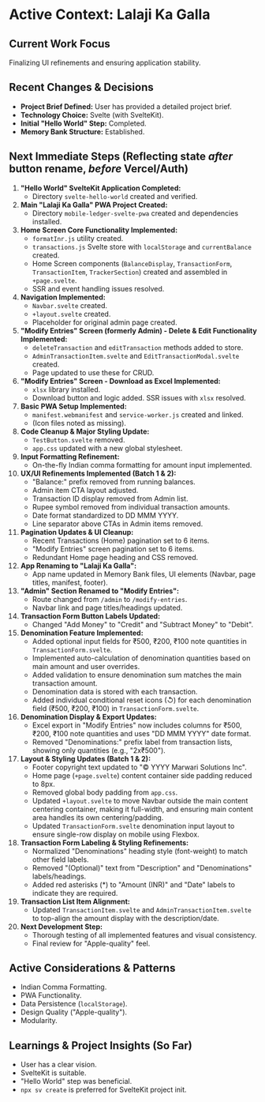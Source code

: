 # Active Context: Lalaji Ka Galla

## Current Work Focus
Finalizing UI refinements and ensuring application stability.

## Recent Changes & Decisions
*   **Project Brief Defined:** User has provided a detailed project brief.
*   **Technology Choice:** Svelte (with SvelteKit).
*   **Initial "Hello World" Step:** Completed.
*   **Memory Bank Structure:** Established.

## Next Immediate Steps (Reflecting state *after* button rename, *before* Vercel/Auth)

1.  **"Hello World" SvelteKit Application Completed:**
    *   Directory `svelte-hello-world` created and verified.
2.  **Main "Lalaji Ka Galla" PWA Project Created:**
    *   Directory `mobile-ledger-svelte-pwa` created and dependencies installed.
3.  **Home Screen Core Functionality Implemented:**
    *   `formatInr.js` utility created.
    *   `transactions.js` Svelte store with `localStorage` and `currentBalance` created.
    *   Home Screen components (`BalanceDisplay`, `TransactionForm`, `TransactionItem`, `TrackerSection`) created and assembled in `+page.svelte`.
    *   SSR and event handling issues resolved.
4.  **Navigation Implemented:**
    *   `Navbar.svelte` created.
    *   `+layout.svelte` created.
    *   Placeholder for original admin page created.
5.  **"Modify Entries" Screen (formerly Admin) - Delete & Edit Functionality Implemented:**
    *   `deleteTransaction` and `editTransaction` methods added to store.
    *   `AdminTransactionItem.svelte` and `EditTransactionModal.svelte` created.
    *   Page updated to use these for CRUD.
6.  **"Modify Entries" Screen - Download as Excel Implemented:**
    *   `xlsx` library installed.
    *   Download button and logic added. SSR issues with `xlsx` resolved.
7.  **Basic PWA Setup Implemented:**
    *   `manifest.webmanifest` and `service-worker.js` created and linked.
    *   (Icon files noted as missing).
8.  **Code Cleanup & Major Styling Update:**
    *   `TestButton.svelte` removed.
    *   `app.css` updated with a new global stylesheet.
9.  **Input Formatting Refinement:**
    *   On-the-fly Indian comma formatting for amount input implemented.
10. **UX/UI Refinements Implemented (Batch 1 & 2):**
    *   "Balance:" prefix removed from running balances.
    *   Admin item CTA layout adjusted.
    *   Transaction ID display removed from Admin list.
    *   Rupee symbol removed from individual transaction amounts.
    *   Date format standardized to DD MMM YYYY.
    *   Line separator above CTAs in Admin items removed.
11. **Pagination Updates & UI Cleanup:**
    *   Recent Transactions (Home) pagination set to 6 items.
    *   "Modify Entries" screen pagination set to 6 items.
    *   Redundant Home page heading and CSS removed.
12. **App Renaming to "Lalaji Ka Galla":**
    *   App name updated in Memory Bank files, UI elements (Navbar, page titles, manifest, footer).
13. **"Admin" Section Renamed to "Modify Entries":**
    *   Route changed from `/admin` to `/modify-entries`.
    *   Navbar link and page titles/headings updated.
14. **Transaction Form Button Labels Updated:**
    *   Changed "Add Money" to "Credit" and "Subtract Money" to "Debit".
15. **Denomination Feature Implemented:**
    *   Added optional input fields for ₹500, ₹200, ₹100 note quantities in `TransactionForm.svelte`.
    *   Implemented auto-calculation of denomination quantities based on main amount and user overrides.
    *   Added validation to ensure denomination sum matches the main transaction amount.
    *   Denomination data is stored with each transaction.
    *   Added individual conditional reset icons (↺) for each denomination field (₹500, ₹200, ₹100) in `TransactionForm.svelte`.
16. **Denomination Display & Export Updates:**
    *   Excel export in "Modify Entries" now includes columns for ₹500, ₹200, ₹100 note quantities and uses "DD MMM YYYY" date format.
    *   Removed "Denominations:" prefix label from transaction lists, showing only quantities (e.g., "2x₹500").
17. **Layout & Styling Updates (Batch 1 & 2):**
    *   Footer copyright text updated to "© YYYY Marwari Solutions Inc".
    *   Home page (`+page.svelte`) content container side padding reduced to 8px.
    *   Removed global body padding from `app.css`.
    *   Updated `+layout.svelte` to move Navbar outside the main content centering container, making it full-width, and ensuring main content area handles its own centering/padding.
    *   Updated `TransactionForm.svelte` denomination input layout to ensure single-row display on mobile using Flexbox.
18. **Transaction Form Labeling & Styling Refinements:**
    *   Normalized "Denominations" heading style (font-weight) to match other field labels.
    *   Removed "(Optional)" text from "Description" and "Denominations" labels/headings.
    *   Added red asterisks (*) to "Amount (INR)" and "Date" labels to indicate they are required.
19. **Transaction List Item Alignment:**
    *   Updated `TransactionItem.svelte` and `AdminTransactionItem.svelte` to top-align the amount display with the description/date.
20. **Next Development Step:**
    *   Thorough testing of all implemented features and visual consistency.
    *   Final review for "Apple-quality" feel.

## Active Considerations & Patterns
*   Indian Comma Formatting.
*   PWA Functionality.
*   Data Persistence (`localStorage`).
*   Design Quality ("Apple-quality").
*   Modularity.

## Learnings & Project Insights (So Far)
*   User has a clear vision.
*   SvelteKit is suitable.
*   "Hello World" step was beneficial.
*   `npx sv create` is preferred for SvelteKit project init.
